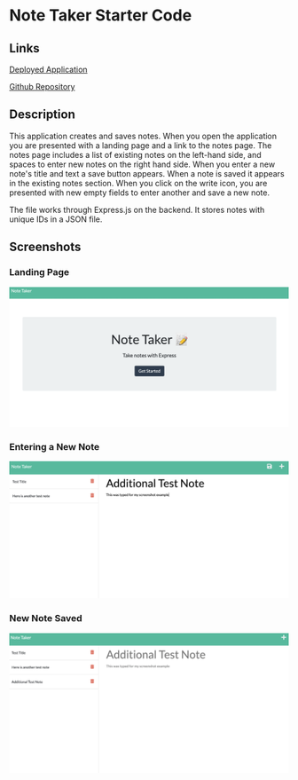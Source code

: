 # Note Taker Starter Code

## Links

[Deployed Application](https://lrk83-note-taker.herokuapp.com/)

[Github Repository](https://github.com/lrk83/note-taker)

## Description

This application creates and saves notes. When you open the application you are presented with a landing page and a link to the notes page. The notes page includes a list of existing notes on the left-hand side, and spaces to enter new notes on the right hand side. When you enter a new note's title and text a save button appears. When a note is saved it appears in the existing notes section. When you click on the write icon, you are presented with new empty fields to enter another and save a new note.

The file works through Express.js on the backend. It stores notes with unique IDs in a JSON file.

## Screenshots

### Landing Page
![Landing Page](https://github.com/lrk83/note-taker/blob/main/Screenshots/Screen%20Shot%202021-07-25%20at%2011.16.03%20AM.png)

### Entering a New Note
![Entering a New Note](https://github.com/lrk83/note-taker/blob/main/Screenshots/Screen%20Shot%202021-07-25%20at%2011.16.35%20AM.png)

### New Note Saved
![New Note Saved](https://github.com/lrk83/note-taker/blob/main/Screenshots/Screen%20Shot%202021-07-25%20at%2011.16.47%20AM.png)